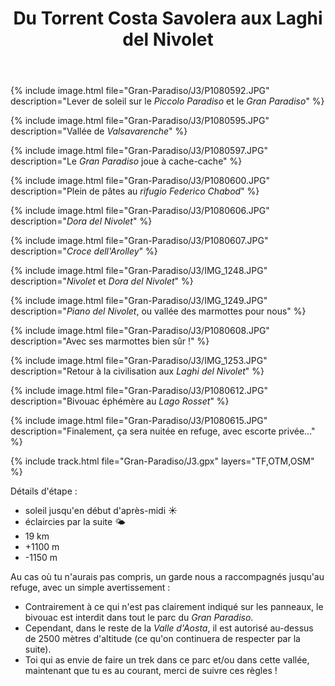 ﻿---
title: "Du Torrent Costa Savolera aux Laghi del Nivolet"
permalink: /Gran-Paradiso/J3/
sidebar:
  nav: "gran_paradiso"
enable_tracks: true
---

{% include image.html file="Gran-Paradiso/J3/P1080592.JPG" description="Lever de soleil sur le *Piccolo Paradiso* et le *Gran Paradiso*" %}

{% include image.html file="Gran-Paradiso/J3/P1080595.JPG" description="Vallée de *Valsavarenche*" %}

{% include image.html file="Gran-Paradiso/J3/P1080597.JPG" description="Le *Gran Paradiso* joue à cache-cache" %}

{% include image.html file="Gran-Paradiso/J3/P1080600.JPG" description="Plein de pâtes au *rifugio Federico Chabod*" %}

{% include image.html file="Gran-Paradiso/J3/P1080606.JPG" description="*Dora del Nivolet*" %}

{% include image.html file="Gran-Paradiso/J3/P1080607.JPG" description="*Croce dell'Arolley*" %}

{% include image.html file="Gran-Paradiso/J3/IMG_1248.JPG" description="*Nivolet* et *Dora del Nivolet*" %}

{% include image.html file="Gran-Paradiso/J3/IMG_1249.JPG" description="*Piano del Nivolet*, ou vallée des marmottes pour nous" %}

{% include image.html file="Gran-Paradiso/J3/P1080608.JPG" description="Avec ses marmottes bien sûr !" %}

{% include image.html file="Gran-Paradiso/J3/IMG_1253.JPG" description="Retour à la civilisation aux *Laghi del Nivolet*" %}

{% include image.html file="Gran-Paradiso/J3/P1080612.JPG" description="Bivouac éphémère au *Lago Rosset*" %}

{% include image.html file="Gran-Paradiso/J3/P1080615.JPG" description="Finalement, ça sera nuitée en refuge, avec escorte privée..." %}

{% include track.html file="Gran-Paradiso/J3.gpx" layers="TF,OTM,OSM" %}

Détails d'étape :
* soleil jusqu'en début d'après-midi :sunny:
* éclaircies par la suite :sun_behind_small_cloud:
* 19 km
* +1100 m
* -1150 m

Au cas où tu n'aurais pas compris, un garde nous a raccompagnés jusqu'au refuge, avec un simple avertissement :
* Contrairement à ce qui n'est pas clairement indiqué sur les panneaux, le bivouac est interdit dans tout le parc du *Gran Paradiso*.
* Cependant, dans le reste de la *Valle d'Aosta*, il est autorisé au-dessus de 2500 mètres d'altitude (ce qu'on continuera de respecter par la suite).
* Toi qui as envie de faire un trek dans ce parc et/ou dans cette vallée, maintenant que tu es au courant, merci de suivre ces règles !
